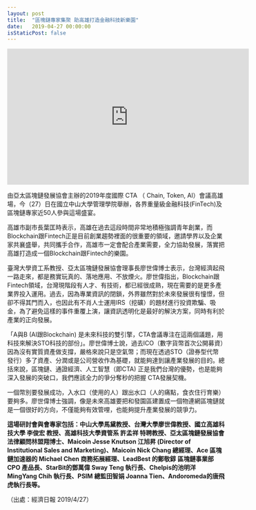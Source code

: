 ```yaml
---
layout: post
title:  "區塊鏈專家集聚 助高雄打造金融科技新樂園"
date:   2019-04-27 00:00:00
isStaticPost: false
---
```



<iframe width="560" height="315" src="https://www.youtube.com/embed/vc7jlaEyfFM" frameborder="0" allow="accelerometer; autoplay; encrypted-media; gyroscope; picture-in-picture" allowfullscreen></iframe>


<!---
[高雄市副市長葉匡時揭幕區塊鏈AI研討會](https://www.youtube.com/watch?v=vc7jlaEyfFM)
-->

由亞太區塊鏈發展協會主辦的2019年度國際 CTA （ Chain, Token, AI）會議高雄場，今（27）日在國立中山大學管理學院舉辦，各界重量級金融科技(FinTech)及區塊鏈專家近50人參與這場盛宴。

高雄市副市長葉匡時表示，高雄在過去這段時間非常地積極強調青年創業，而Blockchain跟Fintech正是目前創業趨勢裡面的很重要的領域，邀請學界以及企業家共襄盛舉，共同攜手合作，高雄市一定會配合產業需要，全力協助發展，落實把高雄打造成一個Blockchain跟Fintech的樂園。

臺灣大學資工系教授、亞太區塊鏈發展協會理事長廖世偉博士表示，台灣經濟起飛一路走來，都是務實玩真的、落地應用、不放煙火。廖世偉指出，Blockchain跟Fintech領域，台灣現階段有人才、有技術，都已經很成熟，現在需要的是更多產業界投入運用。過去，因為專業資訊的閉鎖，外界雖然對於未來發展很有憧憬，但卻不得其門而入，也因此有不肖人士運用IRS（挖礦）的題材進行投資欺騙、吸金，為了避免這樣的事件重覆上演，讓資訊透明化是最好的解決方案，同時有利於產業的正向發展。

「A與B (AI跟Blockchain) 是未來科技的雙引擎，CTA會議專注在這兩個議題，用科技來解決STO科技的部份｣。廖世偉博士說，過去ICO（數字貨幣首次公開募資）因為沒有實質資產做支撐，嚴格來說只是空氣幣；而現在透過STO（證券型代幣發行）多了資產、分潤或是公司營收作為基礎，就能夠達到讓產業發展的目的。總括來說，區塊鏈、通證經濟、人工智慧（即CTA) 正是我們台灣的優勢，也是能夠深入發展的突破口，我們應該全力的爭分奪秒的把握 CTA發展契機。

一個幣別要發展成功，入水口（使用的人）跟出水口（人的痛點，食衣住行育樂）要夠多。廖世偉博士強調，像是未來高雄要把和發園區建置成一個物連網區塊鏈就是一個很好的方向，不僅能夠有效管哩，也能夠提升產業發展的競爭力。 

**這場研討會與會專家包括：中山大學馬黛教授、台灣大學廖世偉教授、國立高雄科技大學 李俊宏 教授、高雄科技大學資管系 許孟祥 特聘教授、亞太區塊鏈發展協會法律顧問林盟翔博士、Maicoin Jesse Knutson 江旭昇 (Director of Institutional Sales and Marketing)、Maicoin Nick Chang 總經理、Ace 區塊鏈加速器的 Michael Chen 商務拓展經理、LeadBest 的鄭敬錞 區塊鏈事業部 CPO 產品長、StarBit的鄧萬偉 Sway Teng 執行長、Chelpis的池明洋 MingYang Chih 執行長、PSIM 總監田智娟 Joanna Tien、Andoromeda的唐飛虎執行長等。**

（出處：經濟日報 2019/4/27）
